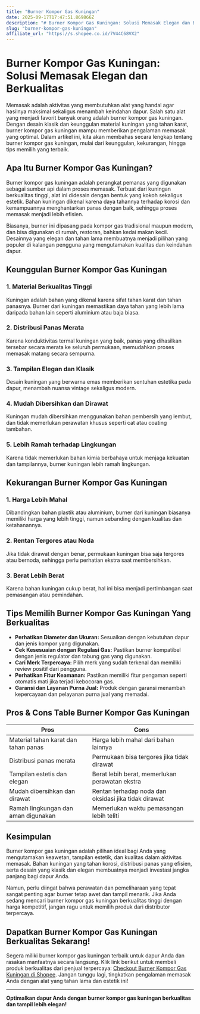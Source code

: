 ```yaml
---
title: "Burner Kompor Gas Kuningan"
date: 2025-09-17T17:47:51.869866Z
description: "# Burner Kompor Gas Kuningan: Solusi Memasak Elegan dan Berkualitas..."
slug: "burner-kompor-gas-kuningan"
affiliate_url: "https://s.shopee.co.id/7V44C68VX2"
---
```

# Burner Kompor Gas Kuningan: Solusi Memasak Elegan dan Berkualitas

Memasak adalah aktivitas yang membutuhkan alat yang handal agar hasilnya maksimal sekaligus menambah keindahan dapur. Salah satu alat yang menjadi favorit banyak orang adalah burner kompor gas kuningan. Dengan desain klasik dan keunggulan material kuningan yang tahan karat, burner kompor gas kuningan mampu memberikan pengalaman memasak yang optimal. Dalam artikel ini, kita akan membahas secara lengkap tentang burner kompor gas kuningan, mulai dari keunggulan, kekurangan, hingga tips memilih yang terbaik.

## Apa Itu Burner Kompor Gas Kuningan?

Burner kompor gas kuningan adalah perangkat pemanas yang digunakan sebagai sumber api dalam proses memasak. Terbuat dari kuningan berkualitas tinggi, alat ini didesain dengan bentuk yang kokoh sekaligus estetik. Bahan kuningan dikenal karena daya tahannya terhadap korosi dan kemampuannya menghantarkan panas dengan baik, sehingga proses memasak menjadi lebih efisien.

Biasanya, burner ini dipasang pada kompor gas tradisional maupun modern, dan bisa digunakan di rumah, restoran, bahkan kedai makan kecil. Desainnya yang elegan dan tahan lama membuatnya menjadi pilihan yang populer di kalangan pengguna yang mengutamakan kualitas dan keindahan dapur.

## Keunggulan Burner Kompor Gas Kuningan

### 1. Material Berkualitas Tinggi
Kuningan adalah bahan yang dikenal karena sifat tahan karat dan tahan panasnya. Burner dari kuningan memastikan daya tahan yang lebih lama daripada bahan lain seperti aluminium atau baja biasa.

### 2. Distribusi Panas Merata
Karena konduktivitas termal kuningan yang baik, panas yang dihasilkan tersebar secara merata ke seluruh permukaan, memudahkan proses memasak matang secara sempurna.

### 3. Tampilan Elegan dan Klasik
Desain kuningan yang berwarna emas memberikan sentuhan estetika pada dapur, menambah nuansa vintage sekaligus modern.

### 4. Mudah Dibersihkan dan Dirawat
Kuningan mudah dibersihkan menggunakan bahan pembersih yang lembut, dan tidak memerlukan perawatan khusus seperti cat atau coating tambahan.

### 5. Lebih Ramah terhadap Lingkungan
Karena tidak memerlukan bahan kimia berbahaya untuk menjaga kekuatan dan tampilannya, burner kuningan lebih ramah lingkungan.

## Kekurangan Burner Kompor Gas Kuningan

### 1. Harga Lebih Mahal
Dibandingkan bahan plastik atau aluminium, burner dari kuningan biasanya memiliki harga yang lebih tinggi, namun sebanding dengan kualitas dan ketahanannya.

### 2. Rentan Tergores atau Noda
Jika tidak dirawat dengan benar, permukaan kuningan bisa saja tergores atau bernoda, sehingga perlu perhatian ekstra saat membersihkan.

### 3. Berat Lebih Berat
Karena bahan kuningan cukup berat, hal ini bisa menjadi pertimbangan saat pemasangan atau pemindahan.

## Tips Memilih Burner Kompor Gas Kuningan Yang Berkualitas

- **Perhatikan Diameter dan Ukuran:** Sesuaikan dengan kebutuhan dapur dan jenis kompor yang digunakan.
- **Cek Kesesuaian dengan Regulasi Gas:** Pastikan burner kompatibel dengan jenis regulator dan tabung gas yang digunakan.
- **Cari Merk Terpercaya:** Pilih merk yang sudah terkenal dan memiliki review positif dari pengguna.
- **Perhatikan Fitur Keamanan:** Pastikan memiliki fitur pengaman seperti otomatis mati jika terjadi kebocoran gas.
- **Garansi dan Layanan Purna Jual:** Produk dengan garansi menambah kepercayaan dan pelayanan purna jual yang memadai.

## Pros & Cons Table Burner Kompor Gas Kuningan

| Pros                                          | Cons                                           |
|----------------------------------------------|------------------------------------------------|
| Material tahan karat dan tahan panas       | Harga lebih mahal dari bahan lainnya        |
| Distribusi panas merata                     | Permukaan bisa tergores jika tidak dirawat  |
| Tampilan estetis dan elegan                | Berat lebih berat, memerlukan perawatan ekstra |
| Mudah dibersihkan dan dirawat             | Rentan terhadap noda dan oksidasi jika tidak dirawat |
| Ramah lingkungan dan aman digunakan       | Memerlukan waktu pemasangan lebih teliti   |

## Kesimpulan

Burner kompor gas kuningan adalah pilihan ideal bagi Anda yang mengutamakan keawetan, tampilan estetik, dan kualitas dalam aktivitas memasak. Bahan kuningan yang tahan korosi, distribusi panas yang efisien, serta desain yang klasik dan elegan membuatnya menjadi investasi jangka panjang bagi dapur Anda.

Namun, perlu diingat bahwa perawatan dan pemeliharaan yang tepat sangat penting agar burner tetap awet dan tampil menarik. Jika Anda sedang mencari burner kompor gas kuningan berkualitas tinggi dengan harga kompetitif, jangan ragu untuk memilih produk dari distributor terpercaya.

## Dapatkan Burner Kompor Gas Kuningan Berkualitas Sekarang!

Segera miliki burner kompor gas kuningan terbaik untuk dapur Anda dan rasakan manfaatnya secara langsung. Klik link berikut untuk membeli produk berkualitas dari penjual terpercaya: [Checkout Burner Kompor Gas Kuningan di Shopee](https://s.shopee.co.id/7V44C68VX2). Jangan tunggu lagi, tingkatkan pengalaman memasak Anda dengan alat yang tahan lama dan estetik ini!

---

**Optimalkan dapur Anda dengan burner kompor gas kuningan berkualitas dan tampil lebih elegan!**